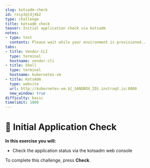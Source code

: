 ```yaml
---
slug: kotsadm-check
id: rxsy3qldj4b2
type: challenge
title: kotsadm check
teaser: Initial application check via kotsadm
notes:
- type: text
  contents: Please wait while your environment is provisioned..
tabs:
- title: Vendor-CLI
  type: terminal
  hostname: vendor-cli
- title: Shell
  type: terminal
  hostname: kubernetes-vm
- title: KotsAdm
  type: website
  url: http://kubernetes-vm.${_SANDBOX_ID}.instruqt.io:8800
  new_window: true
difficulty: basic
timelimit: 1800
---
```


👋 Initial Application Check
============================

**In this exercise you will:**

 * Check the application status via the kotsadm web console


To complete this challenge, press **Check**.
